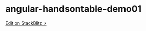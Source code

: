 # angular-handsontable-demo01

[Edit on StackBlitz ⚡️](https://stackblitz.com/edit/angular-handsontable-demo01)